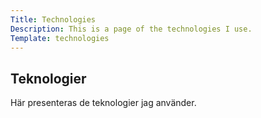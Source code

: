 ```yaml
---
Title: Technologies
Description: This is a page of the technologies I use.
Template: technologies
---
```


Teknologier
--------------------------

Här presenteras de teknologier jag använder.
